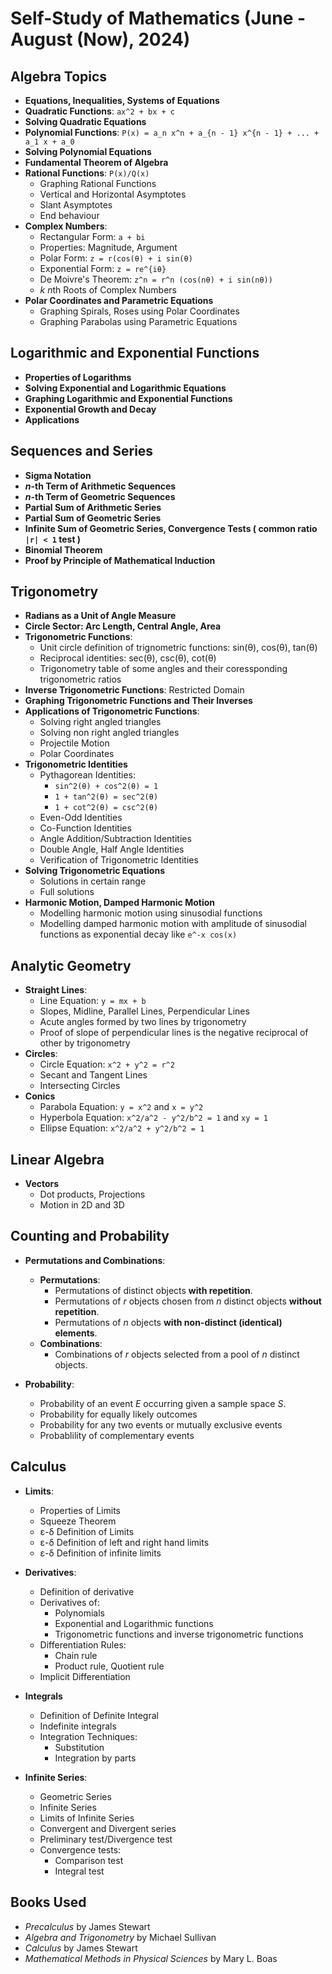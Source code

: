 # Self-Study of Mathematics (June - August (Now), 2024)

## Algebra Topics
- **Equations, Inequalities, Systems of Equations**
- **Quadratic Functions**: `ax^2 + bx + c`
- **Solving Quadratic Equations**
- **Polynomial Functions**: `P(x) = a_n x^n + a_{n - 1} x^{n - 1} + ... + a_1 x + a_0`
- **Solving Polynomial Equations**
- **Fundamental Theorem of Algebra**
- **Rational Functions**: `P(x)/Q(x)`
    - Graphing Rational Functions
    - Vertical and Horizontal Asymptotes
    - Slant Asymptotes
    - End behaviour
- **Complex Numbers**:
    - Rectangular Form: `a + bi`
    - Properties: Magnitude, Argument
    - Polar Form: `z = r(cos(θ) + i sin(θ)`
    - Exponential Form: `z = re^{iθ}`
    - De Moivre's Theorem: `z^n = r^n (cos(nθ) + i sin(nθ))`
    - *k* *n*th Roots of Complex Numbers
- **Polar Coordinates and Parametric Equations**
    - Graphing Spirals, Roses using Polar Coordinates
    - Graphing Parabolas using Parametric Equations

## Logarithmic and Exponential Functions
- **Properties of Logarithms**
- **Solving Exponential and Logarithmic Equations**
- **Graphing Logarithmic and Exponential Functions**
- **Exponential Growth and Decay**
- **Applications**

## Sequences and Series
- **Sigma Notation**
- ***n*-th Term of Arithmetic Sequences**
- ***n*-th Term of Geometric Sequences**
- **Partial Sum of Arithmetic Series**
- **Partial Sum of Geometric Series**
- **Infinite Sum of Geometric Series, Convergence Tests ( common ratio `|r| < 1` test )**
- **Binomial Theorem**
- **Proof by Principle of Mathematical Induction**

## Trigonometry
- **Radians as a Unit of Angle Measure**
- **Circle Sector: Arc Length, Central Angle, Area**
- **Trigonometric Functions**: 
    - Unit circle definition of trignometric functions: sin(θ), cos(θ), tan(θ)
    - Reciprocal identities: sec(θ), csc(θ), cot(θ)  
    - Trigonometry table of some angles and their coressponding trigonometric ratios
- **Inverse Trigonometric Functions**: Restricted Domain
- **Graphing Trigonometric Functions and Their Inverses**
- **Applications of Trigonometric Functions**:
    - Solving right angled triangles
    - Solving non right angled triangles
    - Projectile Motion
    - Polar Coordinates
- **Trigonometric Identities**
    - Pythagorean Identities: 
        - `sin^2(θ) + cos^2(θ) = 1`
        - `1 + tan^2(θ) = sec^2(θ)`
        - `1 + cot^2(θ) = csc^2(θ)`
    - Even-Odd Identities
    - Co-Function Identities
    - Angle Addition/Subtraction Identities
    - Double Angle, Half Angle Identities
    - Verification of Trigonometric Identities
- **Solving Trigonometric Equations**
    - Solutions in certain range
    - Full solutions
- **Harmonic Motion, Damped Harmonic Motion**
    - Modelling harmonic motion using sinusodial functions
    - Modelling damped harmonic motion with amplitude of sinusodial functions as exponential decay like `e^-x cos(x)`

## Analytic Geometry
- **Straight Lines**:
    - Line Equation: `y = mx + b`
    - Slopes, Midline, Parallel Lines, Perpendicular Lines
    - Acute angles formed by two lines by trigonometry
    - Proof of slope of perpendicular lines is the negative reciprocal of other by trigonometry 
- **Circles**:
    - Circle Equation: `x^2 + y^2 = r^2`
    - Secant and Tangent Lines
    - Intersecting Circles
- **Conics**
    - Parabola Equation: `y = x^2` and `x = y^2`
    - Hyperbola Equation: `x^2/a^2 - y^2/b^2 = 1` and `xy = 1`
    - Ellipse Equation: `x^2/a^2 + y^2/b^2 = 1`

## Linear Algebra
- **Vectors**   
    - Dot products, Projections
    - Motion in 2D and 3D

## Counting and Probability
- **Permutations and Combinations**:
    - **Permutations**:
        - Permutations of distinct objects **with repetition**.
        - Permutations of *r* objects chosen from *n* distinct objects **without repetition**.
        - Permutations of *n* objects **with non-distinct (identical) elements**.
    - **Combinations**:
        - Combinations of *r* objects selected from a pool of *n* distinct objects.

- **Probability**:
    - Probability of an event *E* occurring given a sample space *S*.
    - Probability for equally likely outcomes
    - Probability for any two events or mutually exclusive events
    - Probablility of complementary events

## Calculus
- **Limits**:
    - Properties of Limits
    - Squeeze Theorem
    - ε-δ Definition of Limits
    - ε-δ Definition of left and right hand limits
    - ε-δ Definition of infinite limits
- **Derivatives**:
    - Definition of derivative
    - Derivatives of:
        - Polynomials
        - Exponential and Logarithmic functions
        - Trigonometric functions and inverse trigonometric functions
    - Differentiation Rules:
        - Chain rule
        - Product rule, Quotient rule
    - Implicit Differentiation
- **Integrals**
    - Definition of Definite Integral
    - Indefinite integrals
    - Integration Techniques:
        - Substitution
        - Integration by parts

- **Infinite Series**:
    - Geometric Series
    - Infinite Series
    - Limits of Infinite Series
    - Convergent and Divergent series
    - Preliminary test/Divergence test
    - Convergence tests:
        - Comparison test
        - Integral test

## Books Used
- *Precalculus* by James Stewart
- *Algebra and Trigonometry* by Michael Sullivan
- *Calculus* by James Stewart
- *Mathematical Methods in Physical Sciences* by Mary L. Boas